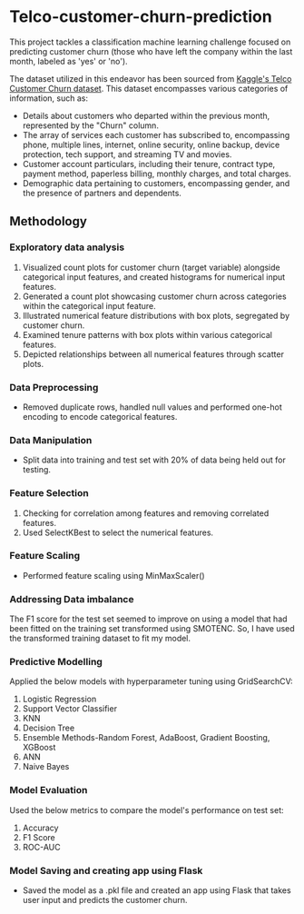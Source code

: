 # Telco-customer-churn-prediction
This project tackles a classification machine learning challenge focused on predicting customer churn (those who have left the company within the last month, labeled as 'yes' or 'no').

The dataset utilized in this endeavor has been sourced from [Kaggle's Telco Customer Churn dataset](https://www.kaggle.com/blastchar/telco-customer-churn). This dataset encompasses various categories of information, such as:

- Details about customers who departed within the previous month, represented by the "Churn" column.
- The array of services each customer has subscribed to, encompassing phone, multiple lines, internet, online security, online backup, device protection, tech support, and streaming TV and movies.
- Customer account particulars, including their tenure, contract type, payment method, paperless billing, monthly charges, and total charges.
- Demographic data pertaining to customers, encompassing gender, and the presence of partners and dependents.

## Methodology

### Exploratory data analysis
1. Visualized count plots for customer churn (target variable) alongside categorical input features, and created histograms for numerical input features.
2. Generated a count plot showcasing customer churn across categories within the categorical input feature.
3. Illustrated numerical feature distributions with box plots, segregated by customer churn.
4. Examined tenure patterns with box plots within various categorical features.
5. Depicted relationships between all numerical features through scatter plots.

### Data Preprocessing
* Removed duplicate rows, handled null values and performed one-hot encoding to encode categorical features. 

### Data Manipulation
* Split data into training and test set with 20% of data being held out for testing.

### Feature Selection
1. Checking for correlation among features and removing correlated features.
2. Used SelectKBest to select the numerical features.

### Feature Scaling
* Performed feature scaling using MinMaxScaler() 

### Addressing Data imbalance
The F1 score for the test set seemed to improve on using a model that had been fitted on the training set transformed using SMOTENC. So, I have used the transformed training dataset to fit my model. 

### Predictive Modelling 
Applied the below models with hyperparameter tuning using GridSearchCV:
1. Logistic Regression
2. Support Vector Classifier
3. KNN
4. Decision Tree
5. Ensemble Methods-Random Forest, AdaBoost, Gradient Boosting, XGBoost
6. ANN
7. Naive Bayes

### Model Evaluation
Used the below metrics to compare the model's performance on test set:
1. Accuracy
2. F1 Score
3. ROC-AUC

### Model Saving and creating app using Flask
* Saved the model as a .pkl file and created an app using Flask that takes user input and predicts the customer churn. 